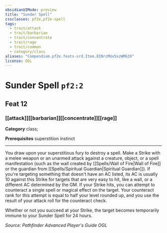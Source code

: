 ```yaml
---
obsidianUIMode: preview
title: "Sunder Spell"
cssclasses: pf2e,pf2e-spell
tags:
  - trait/attack
  - trait/barbarian
  - trait/concentrate
  - trait/rage
  - trait/common
  - category/class
aliases: "Compendium.pf2e.feats-srd.Item.8INrcMUv5vzWMG3X"
license: OGL
---
```

# Sunder Spell `pf2:2`
## Feat 12
### [[attack]][[barbarian]][[concentrate]][[rage]]

**Category** class; 



**Prerequisites** superstition instinct
* * *
You draw upon your superstitious fury to destroy a spell. Make a Strike with a melee weapon or an unarmed attack against a creature, object, or a spell manifestation (such as the wall created by [[Spells/Wall of Fire|Wall of Fire]] or the guardian from [[Spells/Spiritual Guardian|Spiritual Guardian]]). If you're targeting something that doesn't have an AC listed, its AC is usually 10 against this Strike for targets that are very easy to hit, like a wall, or a different AC determined by the GM. If your Strike hits, you can attempt to counteract a single spell or magical effect on the target. Your counteract rank for this attempt is equal to half your level rounded up, and you use the result of your attack roll for the counteract check.

Whether or not you succeed at your Strike, the target becomes temporarily immune to your Sunder Spell for 24 hours.

*Source: Pathfinder Advanced Player's Guide*
*OGL*